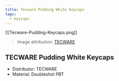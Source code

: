 ```yaml
---
title: Tecware Pudding White Keycaps
tags:
  - keycaps
---
```


![[Tecware-Pudding-Keycaps.png]]

> Image attribution: [TECWARE](https://www.amazon.com/gp/product/B08N6GD5SH)

## TECWARE Pudding White Keycaps
- Distributor: TECWARE
- Material: Doubleshot PBT